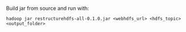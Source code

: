 Build jar from source and run with:
```
hadoop jar restructurehdfs-all-0.1.0.jar <webhdfs_url> <hdfs_topic> <output_folder>
```

